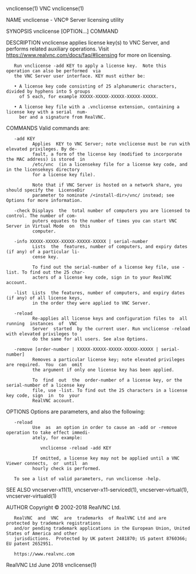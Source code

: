 vnclicense(1)                                     VNC                                    vnclicense(1)

NAME
       vnclicense - VNC® Server licensing utility

SYNOPSIS
       vnclicense [OPTION...] COMMAND

DESCRIPTION
       vnclicense  applies  license  key(s)  to VNC Server, and performs related auxiliary operations.
       Visit https://www.realvnc.com/docs/faq/#licensing for more on licensing.

       Run vnclicense -add KEY to apply a license key.  Note this operation can also be performed  via
       the VNC Server user interface. KEY must either be:

       • A license key code consisting of 25 alphanumeric characters, divided by hyphens into 5 groups
         of 5 each, for example XXXXX-XXXXX-XXXXX-XXXXX-XXXXX.

       • A license key file with a .vnclicense extension, containing a license key with a serial  num‐
         ber and a signature from RealVNC.

COMMANDS
       Valid commands are:

       -add KEY
              Applies  KEY to VNC Server; note vnclicense must be run with elevated privileges. By de‐
              fault, a form of the license key (modified to incorporate the MAC address) is stored  in
              /etc/vnc  (in a licensekey file for a license key code, and in the licensekeys directory
              for a license key file).

              Note that if VNC Server is hosted on a network share, you should specify the  LicenseDir
              parameter to nominate /<install-dir>/vnc/ instead; see Options for more information.

       -check Displays  the  total number of computers you are licensed to control. The number of com‐
              puters equates to the number of times you can start VNC Server in Virtual Mode  on  this
              computer.

       -info XXXXX-XXXXX-XXXXX-XXXXX-XXXXX | serial-number
              Lists  the  features, number of computers, and expiry dates (if any) of a particular li‐
              cense key.

              To find out the serial-number of a license key file, use -list. To find out the 25 char‐
              acters of a license key code, sign in to your RealVNC account.

       -list  Lists  the features, number of computers, and expiry dates (if any) of all license keys,
              in the order they were applied to VNC Server.

       -reload
              Re-applies all license keys and configuration files to  all  running  instances  of  VNC
              Server  started  by the current user. Run vnclicense -reload with elevated privileges to
              do the same for all users. See also Options.

       -remove [order-number | XXXXX-XXXXX-XXXXX-XXXXX-XXXXX | serial-number]
              Removes a particular license key; note elevated privileges are required.  You  can  omit
              the argument if only one license key has been applied.

              To  find  out  the  order-number of a license key, or the serial-number of a license key
              file, use -list. To find out the 25 characters in a license key code, sign  in  to  your
              RealVNC account.

OPTIONS
       Options are parameters, and also the following:

       -reload
              Use  as  an option in order to cause an -add or -remove operation to take effect immedi‐
              ately, for example:

                 vnclicense -reload -add KEY

              If omitted, a license key may not be applied until a VNC Viewer connects,  or  until  an
              hourly check is performed.

       To see a list of valid parameters, run vnclicense -help.

SEE ALSO
       vncserver-x11(1), vncserver-x11-serviced(1), vncserver-virtual(1), vncserver-virtuald(1)

AUTHOR
       Copyright © 2002-2018 RealVNC Ltd.

       RealVNC  and  VNC  are  trademarks  of RealVNC Ltd and are protected by trademark registrations
       and/or pending trademark applications in the European Union, United States of America and other
       jurisdictions.  Protected by UK patent 2481870; US patent 8760366; EU patent 2652951.

       https://www.realvnc.com

RealVNC Ltd                                    June 2018                                 vnclicense(1)
